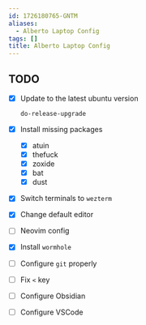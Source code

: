 ```yaml
---
id: 1726180765-GNTM
aliases:
  - Alberto Laptop Config
tags: []
title: Alberto Laptop Config
---
```


## TODO

- [x] Update to the latest ubuntu version

  ```sh
  do-release-upgrade
  ```

- [x] Install missing packages

  - [x] atuin
  - [x] thefuck
  - [x] zoxide
  - [x] bat
  - [x] dust

- [x] Switch terminals to `wezterm`
- [x] Change default editor
- [ ] Neovim config
- [x] Install `wormhole`
- [ ] Configure `git` properly
- [ ] Fix `<` key
- [ ] Configure Obsidian
- [ ] Configure VSCode
